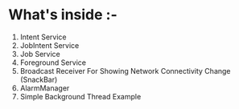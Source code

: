 # What's inside :- 

1. Intent Service
2. JobIntent Service
3. Job Service
4. Foreground Service
5. Broadcast Receiver For Showing Network Connectivity Change (SnackBar)
6. AlarmManager 
7. Simple Background Thread Example
